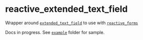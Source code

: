 # reactive_extended_text_field

Wrapper around [`extended_text_field`](https://pub.dev/packages/extended_text_field) to use with [`reactive_forms`](https://pub.dev/packages/reactive_forms)

Docs in progress. See [`example`](https://github.com/artflutter/reactive_forms_widgets/tree/master/packages/reactive_extended_text_field/example) folder for sample.
